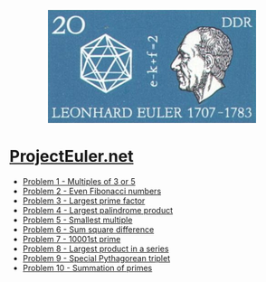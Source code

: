 <p align="center">
  <img height="200" src="https://raw.githubusercontent.com/eslerm/projecteuler/main/euler.png">
</p>

# [ProjectEuler.net](https://projecteuler.net)

 - [Problem 1 - Multiples of 3 or 5](euler-001.ipynb)
 - [Problem 2 - Even Fibonacci numbers](euler-002.ipynb)
 - [Problem 3 - Largest prime factor](euler-003.ipynb)
 - [Problem 4 - Largest palindrome product](euler-004.ipynb)
 - [Problem 5 - Smallest multiple](euler-005.ipynb)
 - [Problem 6 - Sum square difference](euler-006.ipynb)
 - [Problem 7 - 10001st prime](euler-007.ipynb)
 - [Problem 8 - Largest product in a series](euler-008.ipynb)
 - [Problem 9 - Special Pythagorean triplet](euler-009.ipynb)
 - [Problem 10 - Summation of primes](euler-010.ipynb)
